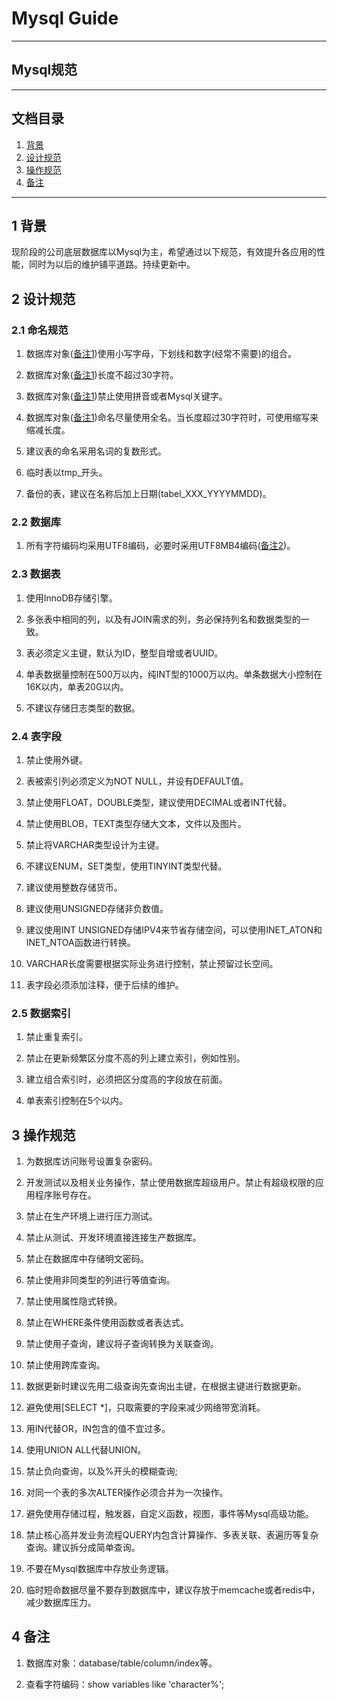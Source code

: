 # Mysql Guide

---	
## Mysql规范

---

## 文档目录
1. [背景](#1-背景)
1. [设计规范](#2-设计规范)
1. [操作规范](#3-操作规范)
1. [备注](#4-备注)

---
## 1 背景

现阶段的公司底层数据库以Mysql为主，希望通过以下规范，有效提升各应用的性能，同时为以后的维护铺平道路。持续更新中。

## 2 设计规范

### 2.1 命名规范

1. 数据库对象([备注1](#4-备注))使用小写字母，下划线和数字(经常不需要)的组合。

1. 数据库对象([备注1](#4-备注))长度不超过30字符。

1. 数据库对象([备注1](#4-备注))禁止使用拼音或者Mysql关键字。

1. 数据库对象([备注1](#4-备注))命名尽量使用全名。当长度超过30字符时，可使用缩写来缩减长度。

1. 建议表的命名采用名词的复数形式。

1. 临时表以tmp_开头。

1. 备份的表，建议在名称后加上日期(tabel\_XXX_YYYYMMDD)。

### 2.2 数据库

1. 所有字符编码均采用UTF8编码，必要时采用UTF8MB4编码([备注2](#4-备注))。

### 2.3 数据表

1. 使用InnoDB存储引擎。

1. 多张表中相同的列，以及有JOIN需求的列，务必保持列名和数据类型的一致。

1. 表必须定义主键，默认为ID，整型自增或者UUID。

1. 单表数据量控制在500万以内，纯INT型的1000万以内。单条数据大小控制在16K以内，单表20G以内。

1. 不建议存储日志类型的数据。

### 2.4 表字段

1. 禁止使用外键。

1. 表被索引列必须定义为NOT NULL，并设有DEFAULT值。

1. 禁止使用FLOAT，DOUBLE类型，建议使用DECIMAL或者INT代替。

1. 禁止使用BLOB，TEXT类型存储大文本，文件以及图片。

1. 禁止将VARCHAR类型设计为主键。

1. 不建议ENUM，SET类型，使用TINYINT类型代替。

1. 建议使用整数存储货币。

1. 建议使用UNSIGNED存储非负数值。

1. 建议使用INT UNSIGNED存储IPV4来节省存储空间，可以使用INET_ATON和INET_NTOA函数进行转换。

1. VARCHAR长度需要根据实际业务进行控制，禁止预留过长空间。

1. 表字段必须添加注释，便于后续的维护。

### 2.5 数据索引

1. 禁止重复索引。

1. 禁止在更新频繁区分度不高的列上建立索引，例如性别。 

1. 建立组合索引时，必须把区分度高的字段放在前面。

1. 单表索引控制在5个以内。


## 3 操作规范

1. 为数据库访问账号设置复杂密码。

1. 开发测试以及相关业务操作，禁止使用数据库超级用户。禁止有超级权限的应用程序账号存在。

1. 禁止在生产环境上进行压力测试。

1. 禁止从测试、开发环境直接连接生产数据库。 

1. 禁止在数据库中存储明文密码。

1. 禁止使用非同类型的列进行等值查询。

1. 禁止使用属性隐式转换。

1. 禁止在WHERE条件使用函数或者表达式。

1. 禁止使用子查询，建议将子查询转换为关联查询。

1. 禁止使用跨库查询。

1. 数据更新时建议先用二级查询先查询出主键，在根据主键进行数据更新。

1. 避免使用[SELECT *]，只取需要的字段来减少网络带宽消耗。

1. 用IN代替OR，IN包含的值不宜过多。

1. 使用UNION ALL代替UNION。

1. 禁止负向查询，以及%开头的模糊查询;

1. 对同一个表的多次ALTER操作必须合并为一次操作。

1. 避免使用存储过程，触发器，自定义函数，视图，事件等Mysql高级功能。

1. 禁止核心高并发业务流程QUERY内包含计算操作、多表关联、表遍历等复杂查询。建议拆分成简单查询。

1. 不要在Mysql数据库中存放业务逻辑。

1. 临时短命数据尽量不要存到数据库中，建议存放于memcache或者redis中，减少数据库压力。


## 4 备注

1. 数据库对象：database/table/column/index等。

1. 查看字符编码：show variables like 'character%';



